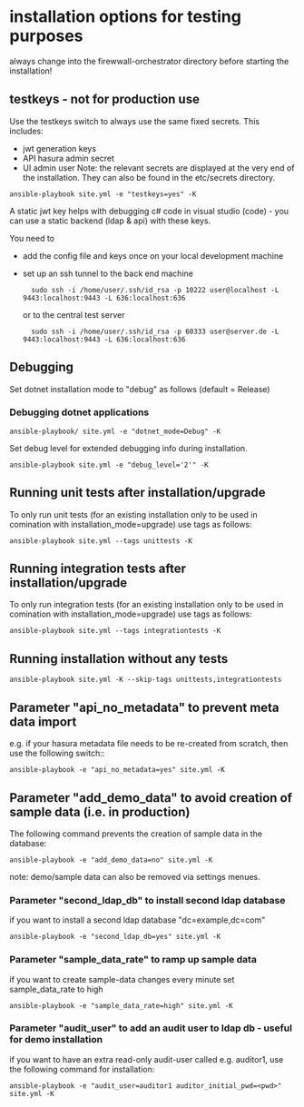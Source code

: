 # installation options for testing purposes

always change into the firewwall-orchestrator directory before starting the installation!

## testkeys - not for production use

Use the testkeys switch to always use the same fixed secrets.
This includes:
- jwt generation keys
- API hasura admin secret
- UI admin user
Note: the relevant secrets are displayed at the very end of the installation. They can also be found in the etc/secrets directory.

```console
ansible-playbook site.yml -e "testkeys=yes" -K
```

A static jwt key helps with debugging c# code in visual studio (code) - you can use a static backend (ldap & api) with these keys.

You need to
- add the config file and keys once on your local development machine
- set up an ssh tunnel to the back end machine

        sudo ssh -i /home/user/.ssh/id_rsa -p 10222 user@localhost -L 9443:localhost:9443 -L 636:localhost:636

    or to the central test server

        sudo ssh -i /home/user/.ssh/id_rsa -p 60333 user@server.de -L 9443:localhost:9443 -L 636:localhost:636

## Debugging

Set dotnet installation mode to "debug" as follows (default = Release)
### Debugging dotnet applications
```console
ansible-playbook/ site.yml -e "dotnet_mode=Debug" -K
```

Set debug level for extended debugging info during installation.
```console
ansible-playbook site.yml -e "debug_level='2'" -K
```

## Running unit tests after installation/upgrade

To only run unit tests (for an existing installation only to be used in comination with installation_mode=upgrade) use tags as follows:

```console
ansible-playbook site.yml --tags unittests -K
```

## Running integration tests after installation/upgrade

To only run integration tests (for an existing installation only to be used in comination with installation_mode=upgrade) use tags as follows:

```console
ansible-playbook site.yml --tags integrationtests -K
```

## Running installation without any tests

```console
ansible-playbook site.yml -K --skip-tags unittests,integrationtests
```

## Parameter "api_no_metadata" to prevent meta data import

e.g. if your hasura metadata file needs to be re-created from scratch, then use the following switch::

```console
ansible-playbook -e "api_no_metadata=yes" site.yml -K
```

## Parameter "add_demo_data" to avoid creation of sample data (i.e. in production)

The following command prevents the creation of sample data in the database:

```console
ansible-playbook -e "add_demo_data=no" site.yml -K
```

note: demo/sample data can also be removed via settings menues.

### Parameter "second_ldap_db" to install second ldap database

if you want to install a second ldap database "dc=example,dc=com"

```console
ansible-playbook -e "second_ldap_db=yes" site.yml -K
```

### Parameter "sample_data_rate" to ramp up sample data

if you want to create sample-data changes every minute set sample_data_rate to high

```console
ansible-playbook -e "sample_data_rate=high" site.yml -K
```
### Parameter "audit_user" to add an audit user to ldap db - useful for demo installation

if you want to have an extra read-only audit-user called e.g. auditor1, use the following command for installation:

```console
ansible-playbook -e "audit_user=auditor1 auditor_initial_pwd=<pwd>" site.yml -K
```
